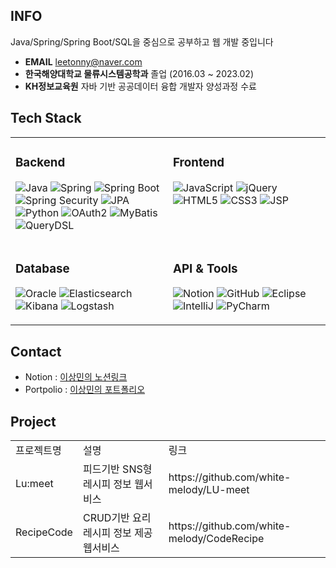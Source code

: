 <!-- <div align="center">

![Profile Views](https://komarev.com/ghpvc/?username=zzonghyeon&color=blueviolet&style=for-the-badge&label=PROFILE+VIEWS)

</div>
-->

## INFO
Java/Spring/Spring Boot/SQL을 중심으로 공부하고 웹 개발 중입니다
- **EMAIL** leetonny@naver.com
- **한국해양대학교 물류시스템공학과** 졸업 (2016.03 ~ 2023.02)
- **KH정보교육원** 자바 기반 공공데이터 융합 개발자 양성과정 수료

## Tech Stack

<table>
<tr>
<td valign="top" width="50%">

### Backend
![Java](https://img.shields.io/badge/Java-ED8B00?style=for-the-badge&logo=openjdk&logoColor=white)
![Spring](https://img.shields.io/badge/Spring-6DB33F?style=for-the-badge&logo=spring&logoColor=white)
![Spring Boot](https://img.shields.io/badge/Spring_Boot-6DB33F?style=for-the-badge&logo=springboot&logoColor=white)
![Spring Security](https://img.shields.io/badge/Spring_Security-6DB33F?style=for-the-badge&logo=springsecurity&logoColor=white)
![JPA](https://img.shields.io/badge/JPA-59666C?style=for-the-badge&logo=hibernate&logoColor=white)
![Python](https://img.shields.io/badge/Python-3776AB?style=for-the-badge&logo=python&logoColor=white)
![OAuth2](https://img.shields.io/badge/OAuth2-3C4043?style=for-the-badge&logo=oauth&logoColor=white)
![MyBatis](https://img.shields.io/badge/MyBatis-000000?style=for-the-badge&logo=mybatis&logoColor=white)
![QueryDSL](https://img.shields.io/badge/QueryDSL-000000?style=for-the-badge&logo=querydsl&logoColor=white)
</td>
<td valign="top" width="50%">

### Frontend
![JavaScript](https://img.shields.io/badge/JavaScript-F7DF1E?style=for-the-badge&logo=javascript&logoColor=black)
![jQuery](https://img.shields.io/badge/jQuery-0769AD?style=for-the-badge&logo=jquery&logoColor=white)
![HTML5](https://img.shields.io/badge/HTML5-E34F26?style=for-the-badge&logo=html5&logoColor=white)
![CSS3](https://img.shields.io/badge/CSS3-1572B6?style=for-the-badge&logo=css&logoColor=white)
![JSP](https://img.shields.io/badge/JSP-E34F26?style=for-the-badge&logo=jsp&logoColor=white)
</td>
</tr>
<tr>
<td valign="top" width="50%">

### Database
![Oracle](https://img.shields.io/badge/Oracle-F80000?style=for-the-badge&logo=oracle&logoColor=white)
![Elasticsearch](https://img.shields.io/badge/Elasticsearch-005571?style=for-the-badge&logo=elasticsearch&logoColor=white)
![Kibana](https://img.shields.io/badge/Kibana-005571?style=for-the-badge&logo=kibana&logoColor=white)
![Logstash](https://img.shields.io/badge/Logstash-005571?style=for-the-badge&logo=logstash&logoColor=white)

</td>
<td valign="top" width="50%">

### API & Tools
![Notion](https://img.shields.io/badge/Notion-000000?style=for-the-badge&logo=notion&logoColor=white)
![GitHub](https://img.shields.io/badge/GitHub-181717?style=for-the-badge&logo=github&logoColor=white)
![Eclipse](https://img.shields.io/badge/Eclipse-2C2255?style=for-the-badge&logo=eclipseide&logoColor=white)
![IntelliJ](https://img.shields.io/badge/IntelliJ-000000?style=for-the-badge&logo=intellijidea&logoColor=white)
![PyCharm](https://img.shields.io/badge/PyCharm-000000?style=for-the-badge&logo=pycharm&logoColor=white)

</td>
</tr>
</table>

## Contact
- Notion : [이상민의 노션링크](https://www.notion.so/IT-28e6b33d672080b8819be41168455cf4?source=copy_link)
- Portpolio : [이상민의 포트폴리오](https://docs.google.com/document/d/1mQ06BSX3KejAqRwMP9CpfC9FUDRUlQiY/edit?usp=drive_link&ouid=113279881776867822663&rtpof=true&sd=true)


## Project
<table>
<tr>
  <td>프로젝트명</td>
  <td>설명</td>
  <td>링크</td>
</tr>
<tr>
  <td>Lu:meet</td>
  <td>피드기반 SNS형 레시피 정보 웹서비스</td>
  <td>https://github.com/white-melody/LU-meet</td>
</tr>
<tr>
  <td>RecipeCode</td>
  <td>CRUD기반 요리 레시피 정보 제공 웹서비스</td>
  <td>https://github.com/white-melody/CodeRecipe</td>
</tr>
</table>
<!--
## 핵심 역량

```yaml
> Architecture Design:
  - "JDBC → MyBatis → Spring Boot 마이그레이션 주도"
  - "도메인 중심 패키지 구조 리팩토링으로 유지보수성 향상"
  - "ERD 설계 및 데이터 흐름 다이어그램 작성"

> Security & Authentication:
  - "Spring Security + JWT 무상태 인증 시스템"
  - "BCryptPasswordEncoder 비밀번호 암호화"
  - "OAuth2.0 소셜 로그인 통합"

> Real-time Communication:
  - "WebSocket 기반 실시간 채팅 시스템"
  - "1:1 채팅 및 그룹 채팅 구현"
```
-->
